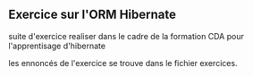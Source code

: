 ## Exercice sur l'ORM Hibernate

suite d'exercice realiser dans le cadre de la formation CDA pour l'apprentisage d'hibernate

les ennoncés de l'exercice se trouve dans le fichier exercices.
